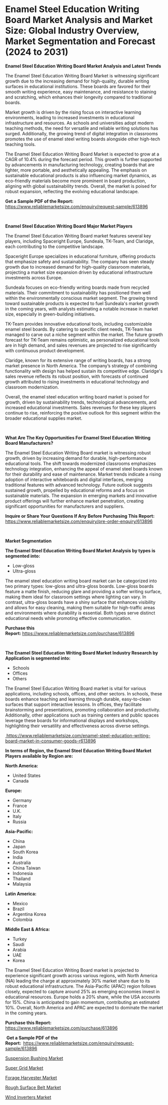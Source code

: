 <p><h1>Enamel Steel Education Writing Board Market Analysis and Market Size: Global Industry Overview, Market Segmentation and Forecast (2024 to 2031)</h1></p><p><strong>Enamel Steel Education Writing Board Market Analysis and Latest Trends</strong></p>
<p><p>The Enamel Steel Education Writing Board Market is witnessing significant growth due to the increasing demand for high-quality, durable writing surfaces in educational institutions. These boards are favored for their smooth writing experience, easy maintenance, and resistance to staining and scratching, which enhances their longevity compared to traditional boards. </p><p>Market growth is driven by the rising focus on interactive learning environments, leading to increased investments in educational infrastructure and resources. As schools and universities adopt modern teaching methods, the need for versatile and reliable writing solutions has surged. Additionally, the growing trend of digital integration in classrooms promotes the use of enamel steel writing boards alongside other high-tech teaching tools.</p><p>The Enamel Steel Education Writing Board Market is expected to grow at a CAGR of 10.4% during the forecast period. This growth is further supported by advancements in manufacturing technology, creating boards that are lighter, more portable, and aesthetically appealing. The emphasis on sustainable educational products is also influencing market dynamics, as eco-friendly materials become more prominent in board production, aligning with global sustainability trends. Overall, the market is poised for robust expansion, reflecting the evolving educational landscape.</p></p>
<p><strong>Get a Sample PDF of the Report:&nbsp;</strong> <a href="https://www.reliablemarketsize.com/enquiry/request-sample/613896?utm_campaign=1131&utm_medium=2&utm_source=Github&utm_content=ia&utm_term=03102024&utm_id=enamel-steel-education-writing-board">https://www.reliablemarketsize.com/enquiry/request-sample/613896</a></p>
<p>&nbsp;</p>
<p><strong>Enamel Steel Education Writing Board Major Market Players</strong></p>
<p><p>The Enamel Steel Education Writing Board market features several key players, including Spaceright Europe, Sundeala, TK-Team, and Claridge, each contributing to the competitive landscape.</p><p>Spaceright Europe specializes in educational furniture, offering products that emphasize safety and sustainability. The company has seen steady growth due to increased demand for high-quality classroom materials, projecting a market size expansion driven by educational infrastructure investments across Europe. </p><p>Sundeala focuses on eco-friendly writing boards made from recycled materials. Their commitment to sustainability has positioned them well within the environmentally conscious market segment. The growing trend toward sustainable products is expected to fuel Sundeala's market growth in the coming years, with analysts estimating a notable increase in market size, especially in green-building initiatives.</p><p>TK-Team provides innovative educational tools, including customizable enamel steel boards. By catering to specific client needs, TK-Team has managed to carve out a niche segment within the market. The future growth forecast for TK-Team remains optimistic, as personalized educational tools are in high demand, and sales revenues are projected to rise significantly with continuous product development.</p><p>Claridge, known for its extensive range of writing boards, has a strong market presence in North America. The company’s strategy of combining functionality with design has helped sustain its competitive edge. Claridge's sales revenue reflects its robust position, with forecasts of continued growth attributed to rising investments in educational technology and classroom modernization.</p><p>Overall, the enamel steel education writing board market is poised for growth, driven by sustainability trends, technological advancements, and increased educational investments. Sales revenues for these key players continue to rise, reinforcing the positive outlook for this segment within the broader educational supplies market.</p></p>
<p>&nbsp;</p>
<p><strong>What Are The Key Opportunities For Enamel Steel Education Writing Board Manufacturers?</strong></p>
<p><p>The Enamel Steel Education Writing Board market is witnessing robust growth, driven by increasing demand for durable, high-performance educational tools. The shift towards modernized classrooms emphasizes technology integration, enhancing the appeal of enamel steel boards known for their durability and ease of maintenance. Market trends indicate a rising adoption of interactive whiteboards and digital interfaces, merging traditional features with advanced technology. Future outlook suggests sustained growth, propelled by educational reforms and a focus on sustainable materials. The expansion in emerging markets and innovative product offerings will further enhance market penetration, creating significant opportunities for manufacturers and suppliers.</p></p>
<p><strong>Inquire or Share Your Questions If Any Before Purchasing This Report:</strong> <a href="https://www.reliablemarketsize.com/enquiry/pre-order-enquiry/613896?utm_campaign=1131&utm_medium=2&utm_source=Github&utm_content=ia&utm_term=03102024&utm_id=enamel-steel-education-writing-board">https://www.reliablemarketsize.com/enquiry/pre-order-enquiry/613896</a></p>
<p>&nbsp;</p>
<p><strong>Market Segmentation</strong></p>
<p><strong>The Enamel Steel Education Writing Board Market Analysis by types is segmented into:</strong></p>
<p><ul><li>Low-gloss</li><li>Ultra-gloss</li></ul></p>
<p><p>The enamel steel education writing board market can be categorized into two primary types: low-gloss and ultra-gloss boards. Low-gloss boards feature a matte finish, reducing glare and providing a softer writing surface, making them ideal for classroom settings where lighting can vary. In contrast, ultra-gloss boards have a shiny surface that enhances visibility and allows for easy cleaning, making them suitable for high-traffic areas and environments where durability is essential. Both types serve distinct educational needs while promoting effective communication.</p></p>
<p><strong>Purchase this Report:&nbsp;</strong><a href="https://www.reliablemarketsize.com/purchase/613896?utm_campaign=1131&utm_medium=2&utm_source=Github&utm_content=ia&utm_term=03102024&utm_id=enamel-steel-education-writing-board">https://www.reliablemarketsize.com/purchase/613896</a></p>
<p>&nbsp;</p>
<p><strong>The Enamel Steel Education Writing Board Market Industry Research by Application is segmented into:</strong></p>
<p><ul><li>Schools</li><li>Offices</li><li>Others</li></ul></p>
<p><p>The Enamel Steel Education Writing Board market is vital for various applications, including schools, offices, and other sectors. In schools, these boards enhance teaching and learning through durable, easy-to-clean surfaces that support interactive lessons. In offices, they facilitate brainstorming and presentations, promoting collaboration and productivity. Additionally, other applications such as training centers and public spaces leverage these boards for informational displays and workshops, highlighting their versatility and effectiveness across diverse settings.</p></p>
<p><a href="https://www.reliablemarketsize.com/enamel-steel-education-writing-board-market-in-consumer-goods-r613896?utm_campaign=1131&utm_medium=2&utm_source=Github&utm_content=ia&utm_term=03102024&utm_id=enamel-steel-education-writing-board">&nbsp;https://www.reliablemarketsize.com/enamel-steel-education-writing-board-market-in-consumer-goods-r613896</a></p>
<p><strong>In terms of Region, the Enamel Steel Education Writing Board Market Players available by Region are:</strong></p>
<p>
    <p> <strong> North America: </strong>
        <ul>
            <li>United States</li>
            <li>Canada</li>
        </ul>
        </p> 
    <p> <strong> Europe: </strong>
        <ul>
            <li>Germany</li>
            <li>France</li>
            <li>U.K.</li>
            <li>Italy</li>
            <li>Russia</li>
        </ul>
        </p> 
    <p> <strong> Asia-Pacific: </strong>
        <ul>
            <li>China</li>
            <li>Japan</li>
            <li>South Korea</li>
            <li>India</li>
            <li>Australia</li>
            <li>China Taiwan</li>
            <li>Indonesia</li>
            <li>Thailand</li>
            <li>Malaysia</li>
        </ul>
        </p> 
    <p> <strong> Latin America: </strong>
        <ul>
            <li>Mexico</li>
            <li>Brazil</li>
            <li>Argentina Korea</li>
            <li>Colombia</li>
        </ul>
        </p> 
    <p> <strong> Middle East & Africa: </strong>
        <ul>
            <li>Turkey</li>
            <li>Saudi</li>
            <li>Arabia</li>
            <li>UAE</li>
            <li>Korea</li>
        </ul>
    </p>
    </p>
<p><p>The Enamel Steel Education Writing Board market is projected to experience significant growth across various regions, with North America (NA) leading the charge at approximately 30% market share due to its robust educational infrastructure. The Asia-Pacific (APAC) region follows closely, expected to capture around 25% as emerging economies invest in educational resources. Europe holds a 20% share, while the USA accounts for 15%. China is anticipated to gain momentum, contributing an estimated 10%. Overall, North America and APAC are expected to dominate the market in the coming years.</p></p>
<p><strong>Purchase this Report: </strong><a href="https://www.reliablemarketsize.com/purchase/613896?utm_campaign=1131&utm_medium=2&utm_source=Github&utm_content=ia&utm_term=03102024&utm_id=enamel-steel-education-writing-board">https://www.reliablemarketsize.com/purchase/613896</a></p>
<p>&nbsp;<strong>Get a Sample PDF of the Report:&nbsp;&nbsp;</strong><a href="https://www.reliablemarketsize.com/enquiry/request-sample/613896?utm_campaign=1131&utm_medium=2&utm_source=Github&utm_content=ia&utm_term=03102024&utm_id=enamel-steel-education-writing-board">https://www.reliablemarketsize.com/enquiry/request-sample/613896</a></p>
<p><strong></strong></p>
<p><p><a href="https://www.linkedin.com/pulse/analyzing-suspension-bushing-market-dynamics-growth-drivers-axpdf?utm_campaign=1131&utm_medium=2&utm_source=Github&utm_content=ia&utm_term=03102024&utm_id=enamel-steel-education-writing-board">Suspension Bushing Market</a></p><p><a href="https://www.linkedin.com/pulse/strategic-insights-global-super-grid-market-trends-2024--mutae?trackingId=jLT2RVoXSRilBk5ukWL32g%3D%3D&utm_campaign=1131&utm_medium=2&utm_source=Github&utm_content=ia&utm_term=03102024&utm_id=enamel-steel-education-writing-board">Super Grid Market</a></p><p><a href="https://www.linkedin.com/pulse/market-insights-global-forage-harvester-forecast-innovation-5taee?trackingId=S4coQXYTS86siGLLrmEAxQ%3D%3D&utm_campaign=1131&utm_medium=2&utm_source=Github&utm_content=ia&utm_term=03102024&utm_id=enamel-steel-education-writing-board">Forage Harvester Market</a></p><p><a href="https://github.com/CliffMedina6/Market-Research-Report-List-6/blob/main/rough-surface-belt-market.md?utm_campaign=1131&utm_medium=2&utm_source=Github&utm_content=ia&utm_term=03102024&utm_id=enamel-steel-education-writing-board">Rough Surface Belt Market</a></p><p><a href="https://www.linkedin.com/pulse/wind-inverters-market-research-report-includes-analysis-size-foeme?trackingId=2HrgtkLPShuJHdgC7RyMjQ%3D%3D&utm_campaign=1131&utm_medium=2&utm_source=Github&utm_content=ia&utm_term=03102024&utm_id=enamel-steel-education-writing-board">Wind Inverters Market</a></p></p>